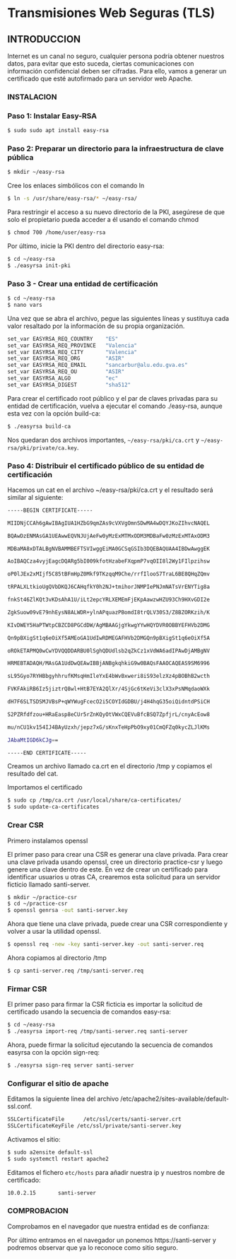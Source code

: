# Transmisiones Web Seguras (TLS)

## INTRODUCCION 

Internet es un canal no seguro, cualquier persona podría obtener nuestros datos, para evitar que esto suceda, ciertas comunicaciones con información confidencial deben ser cifradas. Para ello, vamos a generar un certificado que esté autofirmado para un servidor web Apache.

### INSTALACION


### Paso 1: Instalar Easy-RSA

```bash
$ sudo sudo apt install easy-rsa
```

### Paso 2: Preparar un directorio para la infraestructura de clave pública

```bash
$ mkdir ~/easy-rsa
```
Cree los enlaces simbólicos con el comando ln
```bash
$ ln -s /usr/share/easy-rsa/* ~/easy-rsa/
```
Para restringir el acceso a su nuevo directorio de la PKI, asegúrese de que solo el propietario pueda acceder a él usando el comando chmod
```bash
$ chmod 700 /home/user/easy-rsa
```
Por último, inicie la PKI dentro del directorio easy-rsa:
```bash
$ cd ~/easy-rsa
$ ./easyrsa init-pki
```

### Paso 3 - Crear una entidad de certificación

```bash
$ cd ~/easy-rsa
$ nano vars
```
Una vez que se abra el archivo, pegue las siguientes líneas y sustituya cada valor resaltado por la información de su propia organización. 
```bash
set_var EASYRSA_REQ_COUNTRY    "ES"
set_var EASYRSA_REQ_PROVINCE   "Valencia"
set_var EASYRSA_REQ_CITY       "Valencia"
set_var EASYRSA_REQ_ORG        "ASIR"
set_var EASYRSA_REQ_EMAIL      "sancarbur@alu.edu.gva.es"
set_var EASYRSA_REQ_OU         "ASIR"
set_var EASYRSA_ALGO           "ec"
set_var EASYRSA_DIGEST         "sha512"
```
Para crear el certificado root público y el par de claves privadas para su entidad de certificación, vuelva a ejecutar el comando ./easy-rsa, aunque esta vez con la opción build-ca:

```bash
$ ./easyrsa build-ca
```

Nos quedaran dos archivos importantes, `~/easy-rsa/pki/ca.crt` y `~/easy-rsa/pki/private/ca.key`.

### Paso 4: Distribuir el certificado público de su entidad de certificación

Hacemos un cat en el archivo ~/easy-rsa/pki/ca.crt y el resultado será similar al siguiente:

```bash
-----BEGIN CERTIFICATE-----

MIIDNjCCAh6gAwIBAgIUA1HZbG9qmZAs9cVXVgOmnSDwMA4wDQYJKoZIhvcNAQEL

BQAwDzENMAsGA1UEAwwEQVNJUjAeFw0yMzExMTMxODM3MDBaFw0zMzExMTAxODM3

MDBaMA8xDTALBgNVBAMMBEFTSVIwggEiMA0GCSqGSIb3DQEBAQUAA4IBDwAwggEK

AoIBAQCza4vyjEagcDQARg5bI009kfotHzabeFXqpmP7vqOII8l2Wy1FIlpzihsw

oP0lJEx2xMIjf5C85tBFmHpZ0Mkf9TKzqqM9Che/rrfIlooS7TraL6BE8QHqZQmv

tRPALXLtkioUgQVbDKQJ6CAHqfkY0h2NJ+tmihorJNMPIePNJmNATsVrENYTig8a

fnkSt46ZlKQt3vKDsAhA1U/iLt2epcYRLXEMEmFjEKpAawzwHZU93Ch9HXvGDI2e

ZgkSuow09vE79nhEysN8ALWDR+ylnAPquazPBomdI8trQLV30S3/Z8BZORKzih/K

KIvDWEY5HaPTWtpCBZCD8PGCdDW/AgMBAAGjgYkwgYYwHQYDVR0OBBYEFHVb2DMG

Qn9pBXigSt1q6eOiXf5AMEoGA1UdIwRDMEGAFHVb2DMGQn9pBXigSt1q6eOiXf5A

oROkETAPMQ0wCwYDVQQDDARBU0lSghQDUdlsb2qZkCz1xVdWA6adIPAwDjAMBgNV

HRMEBTADAQH/MAsGA1UdDwQEAwIBBjANBgkqhkiG9w0BAQsFAAOCAQEAS9SM6996

sL95Gyo7RYHBbgyhhrufKMsqHmIleYxE4bWvBxweri8iS93elzXz4pBOBhB2wcth

FVKFAkiRB6Iz5jiztrQ8wl+HtB7EYA2QlXr/4SjGc6tKeVi3clX3xPsNMqdaoWXk

dH7F6SLTSDSMJVBsP+qWYWugFcecO2i5COYIdGDBU/j4H4hqG35oiQidntdPSiCH

S2PZRfdfzou+HRaEasp8eCUr5rZnKQyOtVWxCQEVuBfcBSQ7ZpfjrL/cnyAcEow8

mu/nCU1kv154IJ4BAyUzxh/jepz7xG/sKnxTeHpPbO9xy01CmQFZq0kycZLJlKMs

JAbaMtIGD6kCJg==

-----END CERTIFICATE-----
```
Creamos un archivo llamado ca.crt en el directorio /tmp y copiamos el resultado del cat.

Importamos el certificado
```bash
$ sudo cp /tmp/ca.crt /usr/local/share/ca-certificates/
$ sudo update-ca-certificates
```

### Crear CSR 

Primero instalamos openssl 

El primer paso para crear una CSR es generar una clave privada. Para crear una clave privada usando openssl, cree un directorio practice-csr y luego genere una clave dentro de este. En vez de crear un certificado para identificar usuarios u otras CA, crearemos esta solicitud para un servidor ficticio llamado santi-server.

```bash
$ mkdir ~/practice-csr
$ cd ~/practice-csr
$ openssl genrsa -out santi-server.key
```

Ahora que tiene una clave privada, puede crear una CSR correspondiente y volver a usar la utilidad openssl.
```bash
$ openssl req -new -key santi-server.key -out santi-server.req
```
Ahora copiamos al directorio /tmp

```bash
$ cp santi-server.req /tmp/santi-server.req
```

### Firmar CSR

El primer paso para firmar la CSR ficticia es importar la solicitud de certificado usando la secuencia de comandos easy-rsa:

```bash
$ cd ~/easy-rsa
$ ./easyrsa import-req /tmp/santi-server.req santi-server
```
Ahora, puede firmar la solicitud ejecutando la secuencia de comandos easyrsa con la opción sign-req:
```bash
$ ./easyrsa sign-req server santi-server
```

### Configurar el sitio de apache
Editamos la siguiente linea del archivo /etc/apache2/sites-available/default-ssl.conf.
```bash
SSLCertificateFile      /etc/ssl/certs/santi-server.crt     
SSLCertificateKeyFile /etc/ssl/private/santi-server.key
```
Activamos el sitio:
```bash
$ sudo a2ensite default-ssl
$ sudo systemctl restart apache2
```

Editamos el fichero `etc/hosts` para añadir nuestra ip y nuestros nombre de certificado:

```bash
10.0.2.15       santi-server
```

### COMPROBACION
Comprobamos en el navegador que nuestra entidad es de confianza:

Por último entramos en el navegador un ponemos https://santi-server y podremos observar que ya lo reconoce como sitio seguro.
